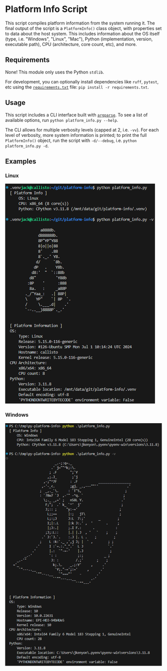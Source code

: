 # Platform Info Script

This script compiles platform information from the system running it. The final output of the script is a `PlatformInfo()` class object, with properties set to data about the host system. This includes information about the OS itself (type, i.e. "Windows", "Linux", "Mac"), Python (implementation, version, executable path), CPU (architecture, core count, etc), and more.

## Requirements

None! This module only uses the Python `stdlib`.

For development, you can optionally install dependencies like `ruff`, `pytest`, etc using the [`requirements.txt`](./requirements.txt) file: `pip install -r requirements.txt`.

## Usage

This script includes a CLI interface built with [`argparse`](https://docs.python.org/3/library/argparse.html). To see a list of available options, run `python platform_info.py --help`.

The CLI allows for multiple verbosity levels (capped at 2, i.e. `-vv`). For each level of verbosity, more system information is printed; to print the full `PlatformInfo()` object, run the script with `-d/--debug`, i.e. `python platform_info.py -d`.

## Examples

### Linux

![platform_linux.png](./assets/img/platform_linux.png)

### Windows

![platform_windows.png](./assets/img/platform_windows.png)
